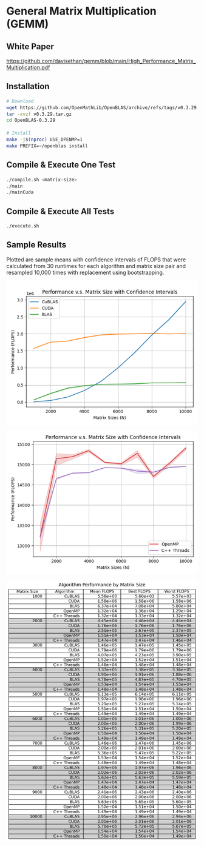 # General Matrix Multiplication (GEMM)

## White Paper

https://github.com/davisethan/gemm/blob/main/High_Performance_Matrix_Multiplication.pdf

## Installation

```bash
# Download
wget https://github.com/OpenMathLib/OpenBLAS/archive/refs/tags/v0.3.29.tar.gz
tar -xvzf v0.3.29.tar.gz
cd OpenBLAS-0.3.29

# Install
make -j$(nproc) USE_OPENMP=1
make PREFIX=~/openblas install
```

## Compile & Execute One Test

```bash
./compile.sh <matrix-size>
./main
./mainCuda
```

## Compile & Execute All Tests

```bash
./execute.sh
```

## Sample Results

Plotted are sample means with confidence intervals of FLOPS that were calculated from 30 runtimes for each algorithm and matrix size pair and resampled 10,000 times with replacement using bootstrapping.

![Performance v.s. Matrix Size](gpu.png)

![Performance v.s. Matrix Size](cpu.png)

![Detailed Performance v.s. Matrix Size](table.png)
